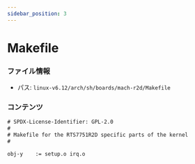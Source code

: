 ```yaml
---
sidebar_position: 3
---
```

# Makefile

### ファイル情報

- パス: `linux-v6.12/arch/sh/boards/mach-r2d/Makefile`

### コンテンツ

```txt
# SPDX-License-Identifier: GPL-2.0
#
# Makefile for the RTS7751R2D specific parts of the kernel
#

obj-y	 := setup.o irq.o

```

